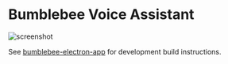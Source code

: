 # Bumblebee Voice Assistant

![screenshot](https://raw.githubusercontent.com/jaxcore/bumblebee/master/screenshot.jpg)

See [bumblebee-electron-app](https://github.com/jaxcore/bumblebee/tree/master/bumblebee-electron-app) for development build instructions.